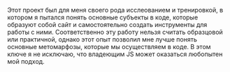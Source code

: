 Этот проект был для меня своего рода исслеованием и тренировкой, в котором я пытался понять основные субъекты в коде, которые образуют собой сайт и самостоятельно создать инструменты для работы с ними. Соответственно эту работу нельзя считать образцовой или практичной, однако этот опыт позволил мне лучше понять основные метомарфозы, которые мы осуществляем в коде. В этом ключе я не исключаю, что владеющим JS может оказаться любопытен мой подход. 
